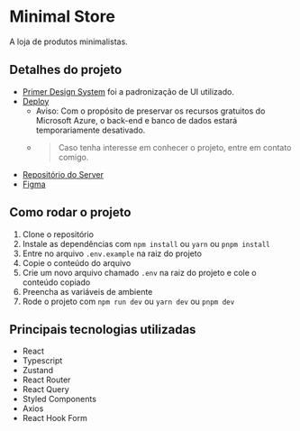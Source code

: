 # Minimal Store
A loja de produtos minimalistas.

## Detalhes do projeto
- [Primer Design System](https://primer.style/design/https://primer.style/design/) foi a padronização de UI utilizado.
- [Deploy](https://minimalstoreweb.netlify.app/)
  - Aviso: Com o propósito de preservar os recursos gratuitos do Microsoft Azure, o back-end e banco de dados estará temporariamente desativado.
  - > Caso tenha interesse em conhecer o projeto, entre em contato comigo.
- [Repositório do Server](https://github.com/leeool/minimal-store-server)
- [Figma](https://www.figma.com/file/0fElFU2ZojqMxCl7KrkS9A/MINIMAL-TECH?type=design&node-id=21%3A232&mode=dev)

## Como rodar o projeto
1. Clone o repositório
3. Instale as dependências com `npm install` ou `yarn` ou `pnpm install`
4. Entre no arquivo `.env.example` na raiz do projeto
5. Copie o conteúdo do arquivo
6. Crie um novo arquivo chamado `.env` na raiz do projeto e cole o conteúdo copiado
7. Preencha as variáveis de ambiente
8. Rode o projeto com `npm run dev` ou `yarn dev` ou `pnpm dev`

## Principais tecnologias utilizadas
- React
- Typescript
- Zustand
- React Router
- React Query
- Styled Components
- Axios
- React Hook Form

